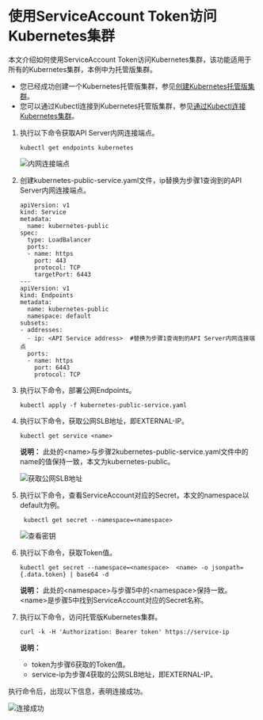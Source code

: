 # 使用ServiceAccount Token访问Kubernetes集群

本文介绍如何使用ServiceAccount Token访问Kubernetes集群，该功能适用于所有的Kubernetes集群，本例中为托管版集群。

-   您已经成功创建一个Kubernetes托管版集群，参见[创建Kubernetes托管版集群](/intl.zh-CN/Kubernetes集群用户指南/集群/创建集群/创建Kubernetes托管版集群.md)。
-   您可以通过Kubectl连接到Kubernetes托管版集群，参见[通过Kubectl连接Kubernetes集群](/intl.zh-CN/Kubernetes集群用户指南/集群/连接集群/通过kubectl工具连接集群.md)。

1.  执行以下命令获取API Server内网连接端点。

    ```
    kubectl get endpoints kubernetes
    ```

    ![内网连接端点](https://help-static-aliyun-doc.aliyuncs.com/assets/img/zh-CN/1475659951/p31625.png)

2.  创建kubernetes-public-service.yaml文件，ip替换为步骤1查询到的API Server内网连接端点。

    ```
    apiVersion: v1
    kind: Service
    metadata:
      name: kubernetes-public
    spec:
      type: LoadBalancer
      ports:
      - name: https
        port: 443
        protocol: TCP
        targetPort: 6443
    ---
    apiVersion: v1
    kind: Endpoints
    metadata:
      name: kubernetes-public
      namespace: default
    subsets:
    - addresses:
      - ip: <API Service address>  #替换为步骤1查询到的API Server内网连接端点
      ports:
      - name: https
        port: 6443
        protocol: TCP
    ```

3.  执行以下命令，部署公网Endpoints。

    ```
    kubectl apply -f kubernetes-public-service.yaml
    ```

4.  执行以下命令，获取公网SLB地址，即EXTERNAL-IP。

    ```
    kubectl get service <name>
    ```

    **说明：** 此处的<name\>与步骤2kubernetes-public-service.yaml文件中的name的值保持一致，本文为kubernetes-public。

    ![获取公网SLB地址](https://help-static-aliyun-doc.aliyuncs.com/assets/img/zh-CN/1475659951/p31800.png)

5.  执行以下命令，查看ServiceAccount对应的Secret，本文的namespace以default为例。

    ```
     kubectl get secret --namespace=<namespace>
    ```

    ![查看密钥](https://help-static-aliyun-doc.aliyuncs.com/assets/img/zh-CN/1475659951/p31814.png)

6.  执行以下命令，获取Token值。

    ```
    kubectl get secret --namespace=<namespace>  <name> -o jsonpath={.data.token} | base64 -d
    ```

    **说明：** 此处的<namespace\>与步骤5中的<namespace\>保持一致。<name\>是步骤5中找到ServiceAccount对应的Secret名称。

7.  执行以下命令，访问托管版Kubernetes集群。

    ```
    curl -k -H 'Authorization: Bearer token' https://service-ip
    ```

    **说明：**

    -   token为步骤6获取的Token值。
    -   service-ip为步骤4获取的公网SLB地址，即EXTERNAL-IP。

执行命令后，出现以下信息，表明连接成功。

![连接成功](https://help-static-aliyun-doc.aliyuncs.com/assets/img/zh-CN/0483139061/p32026.png)

